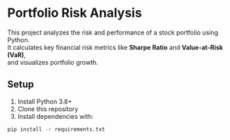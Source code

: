 # Portfolio Risk Analysis

This project analyzes the risk and performance of a stock portfolio using Python.  
It calculates key financial risk metrics like **Sharpe Ratio** and **Value-at-Risk (VaR)**,  
and visualizes portfolio growth.

## Setup
1. Install Python 3.8+  
2. Clone this repository  
3. Install dependencies with:  
```bash
pip install -r requirements.txt